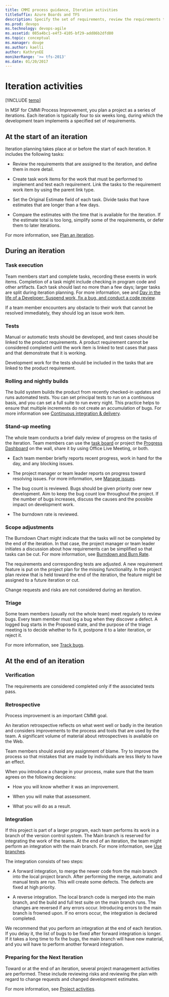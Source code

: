 ```yaml
---
title: CMMI process guidance, Iteration activities
titleSuffix: Azure Boards and TFS
description: Specify the set of requirements, review the requirements that are assigned to the iteration and create task work items for the work that must be performed to implement and test each requirement - Team Foundation Server (TFS)
ms.prod: devops
ms.technology: devops-agile
ms.assetid: 085a4bc1-e4f3-4105-bf29-add86b2dfd80
ms.topic: conceptual
ms.manager: douge
ms.author: kaelli
author: KathrynEE
monikerRange: '>= tfs-2013'
ms.date: 01/20/2017
---
```


# Iteration activities

[!INCLUDE [temp](../../../_shared/version-vsts-tfs-all-versions.md)]

In MSF for CMMI Process Improvement, you plan a project as a series of iterations. Each iteration is typically four to six weeks long, during which the development team implements a specified set of requirements.  
  
## At the start of an iteration  
 Iteration planning takes place at or before the start of each iteration. It includes the following tasks:  
  
-   Review the requirements that are assigned to the iteration, and define them in more detail.  
  
-   Create task work items for the work that must be performed to implement and test each requirement. Link the tasks to the requirement work item by using the parent link type.  
  
-   Set the Original Estimate field of each task. Divide tasks that have estimates that are longer than a few days.  
  
-   Compare the estimates with the time that is available for the iteration. If the estimate total is too long, simplify some of the requirements, or defer them to later iterations.  
  
 For more information, see [Plan an iteration](guidance-plan-an-iteration-cmmi.md).  
  
## During an iteration  
  
### Task execution  
 Team members start and complete tasks, recording these events in work items. Completion of a task might include checking in program code and other artifacts. Each task should last no more than a few days; larger tasks are split during iteration planning. For more information, see and [Day in the life of a Developer: Suspend work, fix a bug, and conduct a code review](../../../../repos/tfvc/day-life-alm-developer-suspend-work-fix-bug-conduct-code-review.md).  
  
 If a team member encounters any obstacle to their work that cannot be resolved immediately, they should log an issue work item.  
  
### Tests  
 Manual or automatic tests should be developed, and test cases should be linked to the product requirements. A product requirement cannot be considered completed until the work item is linked to test cases that pass and that demonstrate that it is working.  
  
 Development work for the tests should be included in the tasks that are linked to the product requirement.  
  
### Rolling and nightly builds  
 The build system builds the product from recently checked-in updates and runs automated tests. You can set principal tests to run on a continuous basis, and you can set a full suite to run every night. This practice helps to ensure that multiple increments do not create an accumulation of bugs. For more information see [Continuous integration & delivery](/vsts/pipelines/index).  
  
### Stand-up meeting  
 The whole team conducts a brief daily review of progress on the tasks of the iteration. Team members can use the [task board](../../../sprints/task-board.md) or project the [Progress Dashboard](../../../../report/sharepoint-dashboards/progress-dashboard-agile-cmmi.md) on the wall, share it by using Office Live Meeting, or both.  
  
-   Each team member briefly reports recent progress, work in hand for the day, and any blocking issues.  
  
-   The project manager or team leader reports on progress toward resolving issues. For more information, see [Manage issues](guidance-manage-issues-cmmi.md).  
  
-   The bug count is reviewed. Bugs should be given priority over new development. Aim to keep the bug count low throughout the project. If the number of bugs increases, discuss the causes and the possible impact on development work.  
  
-   The burndown rate is reviewed.  
  
### Scope adjustments  
 The Burndown Chart might indicate that the tasks will not be completed by the end of the iteration. In that case, the project manager or team leader initiates a discussion about how requirements can be simplified so that tasks can be cut. For more information, see [Burndown and Burn Rate](../../../../report/sql-reports/burndown-and-burn-rate-report.md).  
  
 The requirements and corresponding tests are adjusted. A new requirement feature is put on the project plan for the missing functionality. In the project plan review that is held toward the end of the iteration, the feature might be assigned to a future iteration or cut.  
  
 Change requests and risks are not considered during an iteration.  
  
### Triage  
 Some team members (usually not the whole team) meet regularly to review bugs. Every team member must log a bug when they discover a defect. A logged bug starts in the Proposed state, and the purpose of the triage meeting is to decide whether to fix it, postpone it to a later iteration, or reject it.  
  
 For more information, see [Track bugs](track-bugs.md).  
  
## At the end of an iteration  
  
### Verification  
The requirements are considered completed only if the associated tests pass.   
  
### Retrospective  
 Process improvement is an important CMMI goal.  
  
 An iteration retrospective reflects on what went well or badly in the iteration and considers improvements to the process and tools that are used by the team. A significant volume of material about retrospectives is available on the Web.  
  
 Team members should avoid any assignment of blame. Try to improve the process so that mistakes that are made by individuals are less likely to have an effect.  
  
 When you introduce a change in your process, make sure that the team agrees on the following decisions:  
  
-   How you will know whether it was an improvement.  
  
-   When you will make that assessment.  
  
-   What you will do as a result.  
  
### Integration  
 If this project is part of a larger program, each team performs its work in a branch  of the version control system. The Main branch is reserved for integrating the work of the teams. At the end of an iteration, the team might perform an integration with the main branch. For more information, see [Use branches](../../../../repos/tfvc/use-branches-isolate-risk-team-foundation-version-control.md).  
  
 The integration consists of two steps:  
  
-   A forward integration, to merge the newer code from the main branch into the local project branch. After performing the merge, automatic and manual tests are run. This will create some defects. The defects are fixed at high priority.  
  
-   A reverse integration. The local branch code is merged into the main branch, and the build and full test suite on the main branch runs. The changes are reversed if any errors occur. Introducing errors to the main branch is frowned upon. If no errors occur, the integration is declared completed.  
  
 We recommend that you perform an integration at the end of each iteration. If you delay it, the list of bugs to be fixed after forward integration is longer. If it takes a long time to fix the bugs, the main branch will have new material, and you will have to perform another forward integration.  
  
### Preparing for the Next Iteration  
 Toward or at the end of an iteration, several project management activities are performed. These include reviewing risks and reviewing the plan with regard to change requests and changed development estimates.  
  
 For more information, see [Project activities](guidance-project-activities.md).